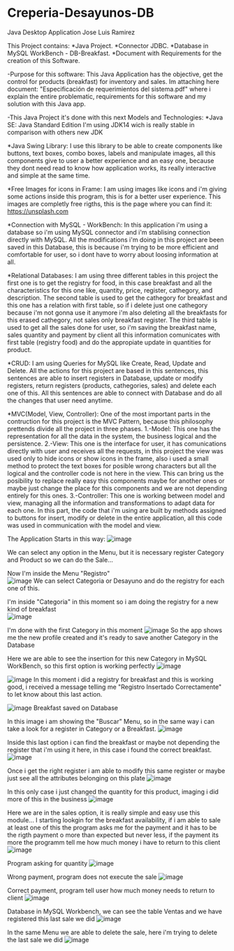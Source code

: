 # Creperia-Desayunos-DB

Java Desktop Application 
Jose Luis Ramirez

This Project contains: 
*Java Project.
*Connector JDBC.
*Database in MySQL WorkBench - DB-Breakfast. 
*Document with Requirements for the creation of this Software.

-Purpose for this software:
This Java Application has the objective, get the control for products (breakfast) for inventory and sales.
Im attaching here document: "Especificación de requerimientos del sistema.pdf" where i explain the entire problematic, 
requirements for this software and my solution with this Java app. 

-This Java Project it's done with this next Models and Technologies: 
  *Java SE: Java Standard Edition I'm using JDK14 wich is really stable in comparison with others new JDK
   
  *Java Swing Library:
   I use this library to be able to create components like buttons, text boxes, combo boxes, labels and manipulate
   images, all this components give to user a better experience and an easy one, because they dont need read to know how 
   application works, its really interactive and simple at the same time.
   
  *Free Images for icons in Frame:
   I am using images like icons and i'm giving some actions inside this program, this is for a better user experience.
   This images are completly free rigths, this is the page where you can find it:  https://unsplash.com
  
  *Connection with MySQL - WorkBench:
   In this application i'm using a database so i'm using MySQL connector and i'm stablising connection directly with MySQL.
   All the modifications i'm doing in this project are been saved in this Database, this is because i'm trying
   to be more efficient and comfortable for user, so i dont have to worry about loosing information at all.

  *Relational Databases:
   I am using three different tables in this project the first one is to get the registry for food, in this case breakfast
   and all the characteristics for this one like, quantity, price, register, cathegory, and description. 
   The second table is used to get the cathegory for breakfast and this one has a relation with first table, so if i delete
   just one cathegory because i'm not gonna use it anymore i'm also deleting all the breakfasts for this erased cathegory, not
   sales only breakfast register.
   The third table is used to get all the sales done for user, so i'm saving the breakfast name, sales quantity and payment by
   client all this information comunicates with first table (registry food) and do the appropiate update in quantities for product.
   
  *CRUD:
   I am using Queries for MySQL like Create, Read, Update and Delete.
   All the actions for this project are based in this sentences, this sentences are able to insert registers in Database, update or modify
   registers, return registers (products, cathegories, sales) and delete each one of this.
   All this sentences are able to connect with Database and do all the changes that user need anytime.
   
  *MVC(Model, View, Controller):
   One of the most important parts in the contruction for this project is the MVC Pattern, because this philosophy prettends divide all the 
   project in three phases.
   1.-Model: This one has the representation for all the data in the system, the business logical and the persistence. 
   2.-View: This one is the interface for user, it has comunications directly with user and receives all the requests, in this project the 
            view was used only to hide icons or show icons in the frame, also i used a small method to protect the text boxes for posible 
            wrong characters but all the logical and the controller code is not here in the view.
            This can bring us the posibility to replace really easy this components maybe for another ones or maybe just change the place 
            for this components and we are not depending entirely for this ones.
   3.-Controller: This one is working between model and view, managing all the information and transformations to adapt data for each one.
                  In this part, the code that i'm using are built by methods assigned to buttons for insert, modify or delete in the entire
                  application, all this code was used in communication with the model and view.
                  
                  
   The Application Starts in this way:
![image](https://user-images.githubusercontent.com/61565954/93434497-dcff0880-f88d-11ea-973d-2dba059d0f56.png)

  We can select any option in the Menu, but it is necessary register Category and Product so we can do the Sale...

               
 Now I'm inside the Menu "Registro"              
 ![image](https://user-images.githubusercontent.com/61565954/93435588-43d0f180-f88f-11ea-885a-d371938318bd.png)
 We can select Categoria or Desayuno and do the registry for each one of this.                 
                  
 I'm inside "Categoria" in this moment so i am doing the registry for a new kind of breakfast                 
![image](https://user-images.githubusercontent.com/61565954/93436175-0caf1000-f890-11ea-8f95-8f3d16de5465.png)  

I'm done with the first Category in this moment
![image](https://user-images.githubusercontent.com/61565954/93436585-9d85eb80-f890-11ea-95aa-8e7e8efd6078.png)
So the app shows me the new profile created and it's ready to save another Category in the Database

Here we are able to see the insertion for this new Category in MySQL WorkBench, so this first option is working perfectly
![image](https://user-images.githubusercontent.com/61565954/93437291-6e23ae80-f891-11ea-9510-8356063b154d.png)


![image](https://user-images.githubusercontent.com/61565954/93437895-25202a00-f892-11ea-8533-c9322209e68f.png)
In this moment i did a registry for breakfast and this is working good, i received a message telling me "Registro Insertado Correctamente"
to let know about this last action.


![image](https://user-images.githubusercontent.com/61565954/93438298-b8f1f600-f892-11ea-9909-b6f0b32c693e.png)
Breakfast saved on Database


In this image i am showing the "Buscar" Menu, so in the same way i can take a look for a register in Category or a Breakfast.
![image](https://user-images.githubusercontent.com/61565954/93501868-9cc67700-f8db-11ea-9cab-c341414a1afd.png)


Inside this last option i can find the breakfast or maybe not depending the register that i'm using it here, in this case i found the correct breakfast.
![image](https://user-images.githubusercontent.com/61565954/93502826-e1064700-f8dc-11ea-8470-5a2579b11e00.png)


Once i get the right register i am able to modify this same register or maybe just see all the attributes belonging on this plate
![image](https://user-images.githubusercontent.com/61565954/93503860-4870c680-f8de-11ea-864b-a466913d61d9.png)


In this only case i just changed the quantity for this product, imaging i did more of this in the business
![image](https://user-images.githubusercontent.com/61565954/93504218-cf25a380-f8de-11ea-975c-3ae41e3b99c0.png)


Here we are in the sales option, it is really simple and easy use this module...
I starting lookgin for the breakfast availability, if i am able to sale at least one of this the program asks me for the payment and it has to be 
the rigth payment o more than expected but never less, if the payment its more the programm tell me how much money i have to return to this client
![image](https://user-images.githubusercontent.com/61565954/93505351-5c1d2c80-f8e0-11ea-9fc0-f7bf0eadbb24.png)


Program asking for quantity
![image](https://user-images.githubusercontent.com/61565954/93509524-79a0c500-f8e5-11ea-991e-2258d087a8ab.png)


Wrong payment, program does not execute the sale
![image](https://user-images.githubusercontent.com/61565954/93509754-cd131300-f8e5-11ea-83df-fa6b34811cc2.png)


Correct payment, program tell user how much money needs to return to client
![image](https://user-images.githubusercontent.com/61565954/93510087-4d397880-f8e6-11ea-8906-2051d7f78049.png)


Database in MySQL Workbench, we can see the table Ventas and we have registered this last sale we did
![image](https://user-images.githubusercontent.com/61565954/93510508-e8325280-f8e6-11ea-8ed4-e9385d03ac9f.png)


In the same Menu we are able to delete the sale, here i'm trying to delete the last sale we did
![image](https://user-images.githubusercontent.com/61565954/93510821-71498980-f8e7-11ea-8380-477a450d26c1.png)
                  
                  
                  
                  
                  
                  
   
